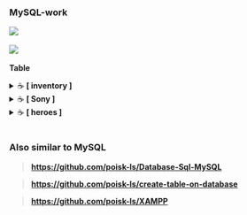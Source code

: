 
### MySQL-work


<p><img src="https://img.shields.io/badge/MySQL-005C84?style=for-the-badge&logo=mysql&logoColor=white"</p>

<p><img src="https://img.shields.io/badge/Database-CF96FD?style=for-the-badge&logo=Database&logoColor=393665"</p>

**Table**
<details>
    <summary>&#9749 <b>[ inventory ]</b></summary><br/>

<p><img src="https://github.com/poisk-ls/MySQL-work/blob/master/assets/table%20%5Binventory%5D/inventory%201.jpg" width="90%"/><img src="https://github.com/poisk-ls/MySQL-work/blob/master/assets/table%20%5Binventory%5D/inventory%202.jpg" width="90%"/></p>

</details>

<details>
    <summary>&#9749 <b>[ Sony ]</b></summary><br/>

<p><img src="https://github.com/poisk-ls/MySQL-work/blob/master/assets/table%20%5BSony%5D/Sony%201.jpg" width="90%"/><img src="https://github.com/poisk-ls/MySQL-work/blob/master/assets/table%20%5BSony%5D/Sony%202.jpg" width="90%"/></p>

</details>

<details>
    <summary>&#9749 <b>[ heroes ]</b></summary><br/>

<p><img src="https://github.com/poisk-ls/MySQL-work/blob/master/assets/table%20%5Bheroes%5D/heroes%201.jpg" width="90%"/><img src="https://github.com/poisk-ls/MySQL-work/blob/master/assets/table%20%5Bheroes%5D/heroes%202.jpg" width="90%"/></p>

</details>



#
### Also similar to MySQL 

>**https://github.com/poisk-ls/Database-Sql-MySQL**

>**https://github.com/poisk-ls/create-table-on-database**

>**https://github.com/poisk-ls/XAMPP**

